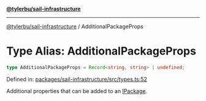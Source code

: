 [**@tylerbu/sail-infrastructure**](../README.md)

***

[@tylerbu/sail-infrastructure](../README.md) / AdditionalPackageProps

# Type Alias: AdditionalPackageProps

```ts
type AdditionalPackageProps = Record<string, string> | undefined;
```

Defined in: [packages/sail-infrastructure/src/types.ts:52](https://github.com/tylerbutler/tools-monorepo/blob/main/packages/sail-infrastructure/src/types.ts#L52)

Additional properties that can be added to an [IPackage](../interfaces/IPackage.md).

